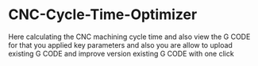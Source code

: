 # CNC-Cycle-Time-Optimizer
Here calculating the CNC machining cycle time and also view the G CODE for that you applied key parameters and also you are allow to upload existing G CODE and improve version existing G CODE with one click
